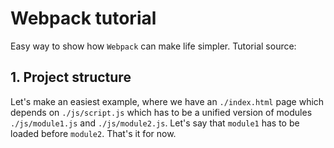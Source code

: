 # Webpack tutorial
Easy way to show how `Webpack` can make life simpler.
Tutorial source:



## 1. Project structure
Let's make an easiest example, where we have an `./index.html` page which depends on `./js/script.js` which has to be a unified version of modules `./js/module1.js` and  `./js/module2.js`. Let's say that `module1` has to be loaded before `module2`. That's it for now.


